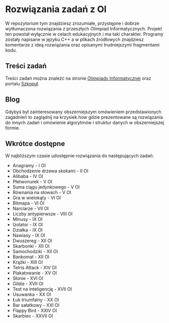  # Rozwiązania zadań z OI

 W repozytorium tym znajdziesz zrozumiałe, przystępne i dobrze wytłumaczona rozwiązania z przeszłych Olimpiad Informatycznych.
 Projekt ten powstał wyłącznie w celach edukacyjnych i ma taki charakter.
 Programy zostały napisane w języku C++ a w plikach źródłowych znajdziesz komentarze z ideą rozwiązania oraz opisanymi trudniejszymi fragmentami kodu.

 ## Treści zadań

 Treści zadań można znaleźć na stronie [Olimpiady Informatycznej](https://oi.edu.pl/) oraz portalu [Szkopuł](https://szkopul.edu.pl/).

 ## Blog

 Gdybyś był zainteresowany obszerniejszym omówieniem przedstawionych zagadnień to zaglądnij na krzysiek.how gdzie prezentowane są rozwiązania do innych zadań i omówienie algorytmów i struktur danych w obszerniejszej formie.

 ## Wkrótce dostępne

 W najbliższym czasie udostępnie rozwiązania do następujących zadań:
 - Anagramy - I OI
 - Obchodzenie drzewa skokami - II OI
 - Alibaba - IV OI
 - Płetwonurek - V OI
 - Suma ciągu jedynkowego - V OI
 - Równania na słowach - V OI
 - Gra w wielokąty - VI OI
 - Bitmapa - VI OI
 - Narciarze - VII OI
 - Liczby antypierwsze - VIII OI
 - Minusy - IX OI
 - Izolator - IX OI
 - Działka - IX OI
 - Nawiasy - IX OI
 - Dwuszereg - XII OI
 - Skarbonki - XII OI
 - Samochodziki - XII OI
 - Bankomat - XII OI
 - Krążki - XIII OI
 - Tetris Attack - XIV OI
 - Plakatowanie - XV OI
 - Słonie - XVI OI
 - Gildie - XVII OI
 - Test na inteligencję - XVII OI
 - Usuwanka - XX OI
 - Łuk triumfalny - XX OI
 - Bar sałatkowy - XXI OI
 - Flappy Bird - XXIV OI
 - Skarbiec - XXVII OI
